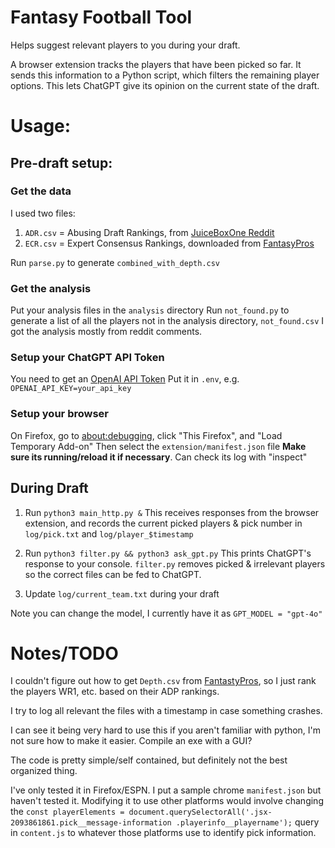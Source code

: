 # Fantasy Football Tool
Helps suggest relevant players to you during your draft.

A browser extension tracks the players that have been picked so far. It sends this information to a Python script, which filters the remaining player options. This lets ChatGPT give its opinion on the current state of the draft.

# Usage:
## Pre-draft setup:
### Get the data
I used two files:
1. `ADR.csv` = Abusing Draft Rankings, from [JuiceBoxOne Reddit](https://www.reddit.com/r/fantasyfootball/comments/1ezct9b/abusing_draft_rankings_2024_espn_sleeper_yahoo/)
2. `ECR.csv` = Expert Consensus Rankings, downloaded from [FantasyPros](https://www.fantasypros.com/nfl/rankings/consensus-cheatsheets.php)

Run `parse.py` to generate `combined_with_depth.csv`

### Get the analysis
Put your analysis files in the `analysis` directory
Run `not_found.py` to generate a list of all the players not in the analysis directory, `not_found.csv`
I got the analysis mostly from reddit comments.

### Setup your ChatGPT API Token
You need to get an [OpenAI API Token](https://platform.openai.com/settings/organization/billing/overview)
Put it in `.env`, e.g. `OPENAI_API_KEY=your_api_key`

### Setup your browser
On Firefox, go to <about:debugging>, click "This Firefox", and "Load Temporary Add-on"
Then select the `extension/manifest.json` file
**Make sure its running/reload it if necessary**. Can check its log with "inspect"

## During Draft
1. Run `python3 main_http.py &`
This receives responses from the browser extension, and records the current picked players & pick number in `log/pick.txt` and `log/player_$timestamp`

2. Run `python3 filter.py && python3 ask_gpt.py`
This prints ChatGPT's response to your console. `filter.py` removes picked & irrelevant players so the correct files can be fed to ChatGPT.

3. Update `log/current_team.txt` during your draft

Note you can change the model, I currently have it as `GPT_MODEL = "gpt-4o"`

# Notes/TODO
I couldn't figure out how to get `Depth.csv` from [FantastyPros](https://www.fantasypros.com/nfl/depth-charts.php), so I just rank the players WR1, etc. based on their ADP rankings.

I try to log all relevant the files with a timestamp in case something crashes.

I can see it being very hard to use this if you aren't familiar with python, I'm not sure how to make it easier. Compile an exe with a GUI?

The code is pretty simple/self contained, but definitely not the best organized thing.

I've only tested it in Firefox/ESPN. I put a sample chrome `manifest.json` but haven't tested it. Modifying it to use other platforms would involve changing the `const playerElements = document.querySelectorAll('.jsx-2093861861.pick__message-information .playerinfo__playername');` query in `content.js` to whatever those platforms use to identify pick information.